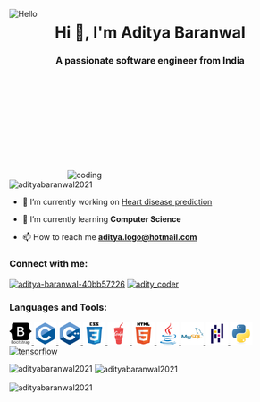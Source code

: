 
<break><img align="right" src="https://rishavanand.github.io/static/images/greetings.gif" alt="Hello" width="600">
<h1 align="center">Hi 👋, I'm Aditya Baranwal</h1>
<h3 align="center">A passionate software engineer from India</h3>
<br><br><br><br><br><br><br><br><br><br>
                                                                                            
<img align="right" alt="coding" width="400" src="https://user-images.githubusercontent.com/55389276/140866485-8fb1c876-9a8f-4d6a-98dc-08c4981eaf70.gif">

<p align="left"> <img src="https://komarev.com/ghpvc/?username=adityabaranwal2021&label=Profile%20views&color=0e75b6&style=flat" alt="adityabaranwal2021" /> </p>

- 🔭 I’m currently working on [Heart disease prediction](https://colab.research.google.com/drive/1FVqqwq_a4sE-KM-li8ISiF7IqBX_LJnm#scrollTo=QpmtZOWZmkDc)

- 🌱 I’m currently learning **Computer Science**

- 📫 How to reach me **aditya.logo@hotmail.com**

<h3 align="left">Connect with me:</h3>
<p align="left">
<a href="https://linkedin.com/in/aditya-baranwal-40bb57226" target="blank"><img align="center" src="https://raw.githubusercontent.com/rahuldkjain/github-profile-readme-generator/master/src/images/icons/Social/linked-in-alt.svg" alt="aditya-baranwal-40bb57226" height="30" width="40" /></a>
<a href="https://www.codechef.com/users/adity_coder" target="blank"><img align="center" src="https://cdn.jsdelivr.net/npm/simple-icons@3.1.0/icons/codechef.svg" alt="adity_coder" height="30" width="40" /></a>
</p>

<h3 align="left">Languages and Tools:</h3>
<p align="left"> <a href="https://getbootstrap.com" target="_blank" rel="noreferrer"> <img src="https://raw.githubusercontent.com/devicons/devicon/master/icons/bootstrap/bootstrap-plain-wordmark.svg" alt="bootstrap" width="40" height="40"/> </a> <a href="https://www.cprogramming.com/" target="_blank" rel="noreferrer"> <img src="https://raw.githubusercontent.com/devicons/devicon/master/icons/c/c-original.svg" alt="c" width="40" height="40"/> </a> <a href="https://www.w3schools.com/cpp/" target="_blank" rel="noreferrer"> <img src="https://raw.githubusercontent.com/devicons/devicon/master/icons/cplusplus/cplusplus-original.svg" alt="cplusplus" width="40" height="40"/> </a> <a href="https://www.w3schools.com/css/" target="_blank" rel="noreferrer"> <img src="https://raw.githubusercontent.com/devicons/devicon/master/icons/css3/css3-original-wordmark.svg" alt="css3" width="40" height="40"/> </a> <a href="https://gulpjs.com" target="_blank" rel="noreferrer"> <img src="https://raw.githubusercontent.com/devicons/devicon/master/icons/gulp/gulp-plain.svg" alt="gulp" width="40" height="40"/> </a> <a href="https://www.w3.org/html/" target="_blank" rel="noreferrer"> <img src="https://raw.githubusercontent.com/devicons/devicon/master/icons/html5/html5-original-wordmark.svg" alt="html5" width="40" height="40"/> </a> <a href="https://www.java.com" target="_blank" rel="noreferrer"> <img src="https://raw.githubusercontent.com/devicons/devicon/master/icons/java/java-original.svg" alt="java" width="40" height="40"/> </a> <a href="https://www.mysql.com/" target="_blank" rel="noreferrer"> <img src="https://raw.githubusercontent.com/devicons/devicon/master/icons/mysql/mysql-original-wordmark.svg" alt="mysql" width="40" height="40"/> </a> <a href="https://pandas.pydata.org/" target="_blank" rel="noreferrer"> <img src="https://raw.githubusercontent.com/devicons/devicon/2ae2a900d2f041da66e950e4d48052658d850630/icons/pandas/pandas-original.svg" alt="pandas" width="40" height="40"/> </a> <a href="https://www.python.org" target="_blank" rel="noreferrer"> <img src="https://raw.githubusercontent.com/devicons/devicon/master/icons/python/python-original.svg" alt="python" width="40" height="40"/> </a> <a href="https://www.tensorflow.org" target="_blank" rel="noreferrer"> <img src="https://www.vectorlogo.zone/logos/tensorflow/tensorflow-icon.svg" alt="tensorflow" width="40" height="40"/> </a> </p>

<p><img align="left" src="https://github-readme-stats.vercel.app/api/top-langs?username=adityabaranwal2021&show_icons=true&locale=en&layout=compact" alt="adityabaranwal2021" /></p>

<p>&nbsp;<img align="center" src="https://github-readme-stats.vercel.app/api?username=adityabaranwal2021&show_icons=true&locale=en" alt="adityabaranwal2021" /></p>

<p><img align="center" src="https://github-readme-streak-stats.herokuapp.com/?user=adityabaranwal2021&" alt="adityabaranwal2021" /></p>
